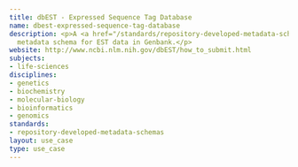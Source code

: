 ```yaml
---
title: dbEST - Expressed Sequence Tag Database
name: dbest-expressed-sequence-tag-database
description: <p>A <a href="/standards/repository-developed-metadata-schemas.html">repository-developed</a>
  metadata schema for EST data in Genbank.</p>
website: http://www.ncbi.nlm.nih.gov/dbEST/how_to_submit.html
subjects:
- life-sciences
disciplines:
- genetics
- biochemistry
- molecular-biology
- bioinformatics
- genomics
standards:
- repository-developed-metadata-schemas
layout: use_case
type: use_case
---
```



